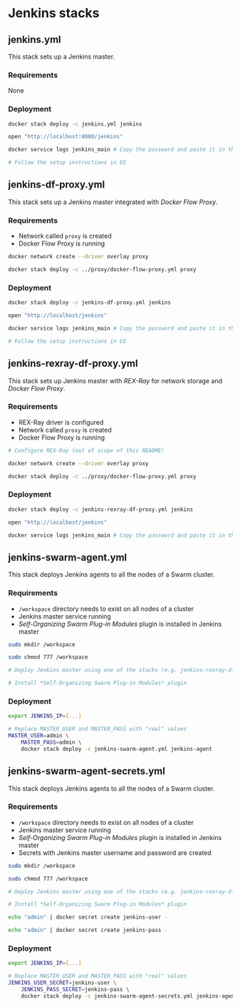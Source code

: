# Jenkins stacks

## jenkins.yml

This stack sets up a Jenkins master.

### Requirements

None

### Deployment

```bash
docker stack deploy -c jenkins.yml jenkins

open "http://localhost:8080/jenkins"

docker service logs jenkins_main # Copy the password and paste it in the UI

# Follow the setup instructions in UI
```

## jenkins-df-proxy.yml

This stack sets up a Jenkins master integrated with *Docker Flow Proxy*.

### Requirements

* Network called `proxy` is created
* Docker Flow Proxy is running

```bash
docker network create --driver overlay proxy

docker stack deploy -c ../proxy/docker-flow-proxy.yml proxy
```

### Deployment

```bash
docker stack deploy -c jenkins-df-proxy.yml jenkins

open "http://localhost/jenkins"

docker service logs jenkins_main # Copy the password and paste it in the UI

# Follow the setup instructions in UI
```

## jenkins-rexray-df-proxy.yml

This stack sets up Jenkins master with *REX-Ray* for network storage and *Docker Flow Proxy*.

### Requirements

* REX-Ray driver is configured
* Network called `proxy` is created
* Docker Flow Proxy is running

```bash
# Configure REX-Ray (out of scope of this README)

docker network create --driver overlay proxy

docker stack deploy -c ../proxy/docker-flow-proxy.yml proxy
```

### Deployment

```bash
docker stack deploy -c jenkins-rexray-df-proxy.yml jenkins

open "http://localhost/jenkins"

docker service logs jenkins_main # Copy the password and paste it in the UI
```

## jenkins-swarm-agent.yml

This stack deploys Jenkins agents to all the nodes of a Swarm cluster.

### Requirements

* `/workspace` directory needs to exist on all nodes of a cluster
* Jenkins master service running
* *Self-Organizing Swarm Plug-in Modules* plugin is installed in Jenkins master

```bash
sudo mkdir /workspace

sudo chmod 777 /workspace

# Deploy Jenkins master using one of the stacks (e.g. jenkins-rexray-df-proxy.yml)

# Install *Self-Organizing Swarm Plug-in Modules* plugin
```

### Deployment

```bash
export JENKINS_IP=[...]

# Replace MASTER_USER and MASTER_PASS with "real" values
MASTER_USER=admin \
    MASTER_PASS=admin \
    docker stack deploy -c jenkins-swarm-agent.yml jenkins-agent
```

## jenkins-swarm-agent-secrets.yml

This stack deploys Jenkins agents to all the nodes of a Swarm cluster.

### Requirements

* `/workspace` directory needs to exist on all nodes of a cluster
* Jenkins master service running
* *Self-Organizing Swarm Plug-in Modules* plugin is installed in Jenkins master
* Secrets with Jenkins master username and password are created

```bash
sudo mkdir /workspace

sudo chmod 777 /workspace

# Deploy Jenkins master using one of the stacks (e.g. jenkins-rexray-df-proxy.yml)

# Install *Self-Organizing Swarm Plug-in Modules* plugin

echo "admin" | docker secret create jenkins-user -

echo "admin" | docker secret create jenkins-pass -
```

### Deployment

```bash
export JENKINS_IP=[...]

# Replace MASTER_USER and MASTER_PASS with "real" values
JENKINS_USER_SECRET=jenkins-user \
    JENKINS_PASS_SECRET=jenkins-pass \
    docker stack deploy -c jenkins-swarm-agent-secrets.yml jenkins-agent
```
